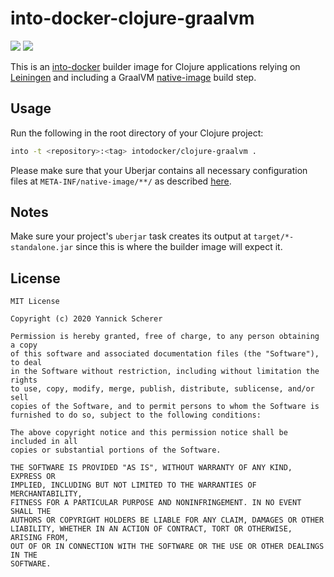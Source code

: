 # into-docker-clojure-graalvm

[![](https://images.microbadger.com/badges/version/intodocker/clojure-graalvm.svg)](https://hub.docker.com/r/intodocker/clojure-graalvm)
[![](https://images.microbadger.com/badges/image/intodocker/clojure-graalvm.svg)](https://hub.docker.com/r/intodocker/clojure-graalvm)

This is an [into-docker][into] builder image for Clojure applications relying on
[Leiningen][lein] and including a GraalVM [native-image][] build step.

[into]: https://github.com/into-docker/into-docker
[lein]: https://leiningen.org/
[native-image]: https://www.graalvm.org/docs/reference-manual/native-image/

## Usage

Run the following in the root directory of your Clojure project:

```sh
into -t <repository>:<tag> intodocker/clojure-graalvm .
```

Please make sure that your Uberjar contains all necessary configuration files at
`META-INF/native-image/**/` as described [here][native-image-configuration].

[native-image-configuration]: https://www.graalvm.org/docs/reference-manual/native-image/#native-image-configuration

## Notes

Make sure your project's `uberjar` task creates its output at
`target/*-standalone.jar` since this is where the builder image will expect it.

## License

```
MIT License

Copyright (c) 2020 Yannick Scherer

Permission is hereby granted, free of charge, to any person obtaining a copy
of this software and associated documentation files (the "Software"), to deal
in the Software without restriction, including without limitation the rights
to use, copy, modify, merge, publish, distribute, sublicense, and/or sell
copies of the Software, and to permit persons to whom the Software is
furnished to do so, subject to the following conditions:

The above copyright notice and this permission notice shall be included in all
copies or substantial portions of the Software.

THE SOFTWARE IS PROVIDED "AS IS", WITHOUT WARRANTY OF ANY KIND, EXPRESS OR
IMPLIED, INCLUDING BUT NOT LIMITED TO THE WARRANTIES OF MERCHANTABILITY,
FITNESS FOR A PARTICULAR PURPOSE AND NONINFRINGEMENT. IN NO EVENT SHALL THE
AUTHORS OR COPYRIGHT HOLDERS BE LIABLE FOR ANY CLAIM, DAMAGES OR OTHER
LIABILITY, WHETHER IN AN ACTION OF CONTRACT, TORT OR OTHERWISE, ARISING FROM,
OUT OF OR IN CONNECTION WITH THE SOFTWARE OR THE USE OR OTHER DEALINGS IN THE
SOFTWARE.
```
